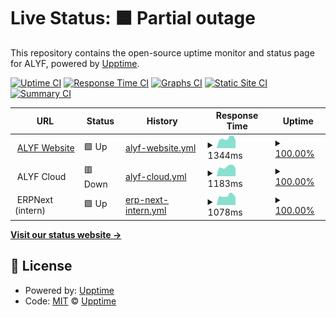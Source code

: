 # Live Status: <!--live status--> **🟧 Partial outage**

This repository contains the open-source uptime monitor and status page for ALYF, powered by [Upptime](https://github.com/upptime/upptime).

[![Uptime CI](https://github.com/alyf-de/upptime/workflows/Uptime%20CI/badge.svg)](https://github.com/alyf-de/upptime/actions?query=workflow%3A%22Uptime+CI%22)
[![Response Time CI](https://github.com/alyf-de/upptime/workflows/Response%20Time%20CI/badge.svg)](https://github.com/alyf-de/upptime/actions?query=workflow%3A%22Response+Time+CI%22)
[![Graphs CI](https://github.com/alyf-de/upptime/workflows/Graphs%20CI/badge.svg)](https://github.com/alyf-de/upptime/actions?query=workflow%3A%22Graphs+CI%22)
[![Static Site CI](https://github.com/alyf-de/upptime/workflows/Static%20Site%20CI/badge.svg)](https://github.com/alyf-de/upptime/actions?query=workflow%3A%22Static+Site+CI%22)
[![Summary CI](https://github.com/alyf-de/upptime/workflows/Summary%20CI/badge.svg)](https://github.com/alyf-de/upptime/actions?query=workflow%3A%22Summary+CI%22)

<!--start: status pages-->
<!-- This summary is generated by Upptime (https://github.com/upptime/upptime) -->
<!-- Do not edit this manually, your changes will be overwritten -->
<!-- prettier-ignore -->
| URL | Status | History | Response Time | Uptime |
| --- | ------ | ------- | ------------- | ------ |
| <img alt="" src="https://favicons.githubusercontent.com/alyf.de" height="13"> [ALYF Website](https://alyf.de) | 🟩 Up | [alyf-website.yml](https://github.com/alyf-de/upptime/commits/HEAD/history/alyf-website.yml) | <details><summary><img alt="Response time graph" src="./graphs/alyf-website/response-time-week.png" height="20"> 1344ms</summary><br><a href="https://alyf-de.github.io/upptime/history/alyf-website"><img alt="Response time 1265" src="https://img.shields.io/endpoint?url=https%3A%2F%2Fraw.githubusercontent.com%2Falyf-de%2Fupptime%2FHEAD%2Fapi%2Falyf-website%2Fresponse-time.json"></a><br><a href="https://alyf-de.github.io/upptime/history/alyf-website"><img alt="24-hour response time 1896" src="https://img.shields.io/endpoint?url=https%3A%2F%2Fraw.githubusercontent.com%2Falyf-de%2Fupptime%2FHEAD%2Fapi%2Falyf-website%2Fresponse-time-day.json"></a><br><a href="https://alyf-de.github.io/upptime/history/alyf-website"><img alt="7-day response time 1344" src="https://img.shields.io/endpoint?url=https%3A%2F%2Fraw.githubusercontent.com%2Falyf-de%2Fupptime%2FHEAD%2Fapi%2Falyf-website%2Fresponse-time-week.json"></a><br><a href="https://alyf-de.github.io/upptime/history/alyf-website"><img alt="30-day response time 1318" src="https://img.shields.io/endpoint?url=https%3A%2F%2Fraw.githubusercontent.com%2Falyf-de%2Fupptime%2FHEAD%2Fapi%2Falyf-website%2Fresponse-time-month.json"></a><br><a href="https://alyf-de.github.io/upptime/history/alyf-website"><img alt="1-year response time 1265" src="https://img.shields.io/endpoint?url=https%3A%2F%2Fraw.githubusercontent.com%2Falyf-de%2Fupptime%2FHEAD%2Fapi%2Falyf-website%2Fresponse-time-year.json"></a></details> | <details><summary><a href="https://alyf-de.github.io/upptime/history/alyf-website">100.00%</a></summary><a href="https://alyf-de.github.io/upptime/history/alyf-website"><img alt="All-time uptime 100.00%" src="https://img.shields.io/endpoint?url=https%3A%2F%2Fraw.githubusercontent.com%2Falyf-de%2Fupptime%2FHEAD%2Fapi%2Falyf-website%2Fuptime.json"></a><br><a href="https://alyf-de.github.io/upptime/history/alyf-website"><img alt="24-hour uptime 100.00%" src="https://img.shields.io/endpoint?url=https%3A%2F%2Fraw.githubusercontent.com%2Falyf-de%2Fupptime%2FHEAD%2Fapi%2Falyf-website%2Fuptime-day.json"></a><br><a href="https://alyf-de.github.io/upptime/history/alyf-website"><img alt="7-day uptime 100.00%" src="https://img.shields.io/endpoint?url=https%3A%2F%2Fraw.githubusercontent.com%2Falyf-de%2Fupptime%2FHEAD%2Fapi%2Falyf-website%2Fuptime-week.json"></a><br><a href="https://alyf-de.github.io/upptime/history/alyf-website"><img alt="30-day uptime 100.00%" src="https://img.shields.io/endpoint?url=https%3A%2F%2Fraw.githubusercontent.com%2Falyf-de%2Fupptime%2FHEAD%2Fapi%2Falyf-website%2Fuptime-month.json"></a><br><a href="https://alyf-de.github.io/upptime/history/alyf-website"><img alt="1-year uptime 100.00%" src="https://img.shields.io/endpoint?url=https%3A%2F%2Fraw.githubusercontent.com%2Falyf-de%2Fupptime%2FHEAD%2Fapi%2Falyf-website%2Fuptime-year.json"></a></details>
| <img alt="" src="https://favicons.githubusercontent.com/null" height="13"> ALYF Cloud | 🟥 Down | [alyf-cloud.yml](https://github.com/alyf-de/upptime/commits/HEAD/history/alyf-cloud.yml) | <details><summary><img alt="Response time graph" src="./graphs/alyf-cloud/response-time-week.png" height="20"> 1183ms</summary><br><a href="https://alyf-de.github.io/upptime/history/alyf-cloud"><img alt="Response time 1024" src="https://img.shields.io/endpoint?url=https%3A%2F%2Fraw.githubusercontent.com%2Falyf-de%2Fupptime%2FHEAD%2Fapi%2Falyf-cloud%2Fresponse-time.json"></a><br><a href="https://alyf-de.github.io/upptime/history/alyf-cloud"><img alt="24-hour response time 2029" src="https://img.shields.io/endpoint?url=https%3A%2F%2Fraw.githubusercontent.com%2Falyf-de%2Fupptime%2FHEAD%2Fapi%2Falyf-cloud%2Fresponse-time-day.json"></a><br><a href="https://alyf-de.github.io/upptime/history/alyf-cloud"><img alt="7-day response time 1183" src="https://img.shields.io/endpoint?url=https%3A%2F%2Fraw.githubusercontent.com%2Falyf-de%2Fupptime%2FHEAD%2Fapi%2Falyf-cloud%2Fresponse-time-week.json"></a><br><a href="https://alyf-de.github.io/upptime/history/alyf-cloud"><img alt="30-day response time 1088" src="https://img.shields.io/endpoint?url=https%3A%2F%2Fraw.githubusercontent.com%2Falyf-de%2Fupptime%2FHEAD%2Fapi%2Falyf-cloud%2Fresponse-time-month.json"></a><br><a href="https://alyf-de.github.io/upptime/history/alyf-cloud"><img alt="1-year response time 1024" src="https://img.shields.io/endpoint?url=https%3A%2F%2Fraw.githubusercontent.com%2Falyf-de%2Fupptime%2FHEAD%2Fapi%2Falyf-cloud%2Fresponse-time-year.json"></a></details> | <details><summary><a href="https://alyf-de.github.io/upptime/history/alyf-cloud">100.00%</a></summary><a href="https://alyf-de.github.io/upptime/history/alyf-cloud"><img alt="All-time uptime 99.99%" src="https://img.shields.io/endpoint?url=https%3A%2F%2Fraw.githubusercontent.com%2Falyf-de%2Fupptime%2FHEAD%2Fapi%2Falyf-cloud%2Fuptime.json"></a><br><a href="https://alyf-de.github.io/upptime/history/alyf-cloud"><img alt="24-hour uptime 100.00%" src="https://img.shields.io/endpoint?url=https%3A%2F%2Fraw.githubusercontent.com%2Falyf-de%2Fupptime%2FHEAD%2Fapi%2Falyf-cloud%2Fuptime-day.json"></a><br><a href="https://alyf-de.github.io/upptime/history/alyf-cloud"><img alt="7-day uptime 100.00%" src="https://img.shields.io/endpoint?url=https%3A%2F%2Fraw.githubusercontent.com%2Falyf-de%2Fupptime%2FHEAD%2Fapi%2Falyf-cloud%2Fuptime-week.json"></a><br><a href="https://alyf-de.github.io/upptime/history/alyf-cloud"><img alt="30-day uptime 99.99%" src="https://img.shields.io/endpoint?url=https%3A%2F%2Fraw.githubusercontent.com%2Falyf-de%2Fupptime%2FHEAD%2Fapi%2Falyf-cloud%2Fuptime-month.json"></a><br><a href="https://alyf-de.github.io/upptime/history/alyf-cloud"><img alt="1-year uptime 99.99%" src="https://img.shields.io/endpoint?url=https%3A%2F%2Fraw.githubusercontent.com%2Falyf-de%2Fupptime%2FHEAD%2Fapi%2Falyf-cloud%2Fuptime-year.json"></a></details>
| <img alt="" src="https://favicons.githubusercontent.com/null" height="13"> ERPNext (intern) | 🟩 Up | [erp-next-intern.yml](https://github.com/alyf-de/upptime/commits/HEAD/history/erp-next-intern.yml) | <details><summary><img alt="Response time graph" src="./graphs/erp-next-intern/response-time-week.png" height="20"> 1078ms</summary><br><a href="https://alyf-de.github.io/upptime/history/erp-next-intern"><img alt="Response time 1030" src="https://img.shields.io/endpoint?url=https%3A%2F%2Fraw.githubusercontent.com%2Falyf-de%2Fupptime%2FHEAD%2Fapi%2Ferp-next-intern%2Fresponse-time.json"></a><br><a href="https://alyf-de.github.io/upptime/history/erp-next-intern"><img alt="24-hour response time 1341" src="https://img.shields.io/endpoint?url=https%3A%2F%2Fraw.githubusercontent.com%2Falyf-de%2Fupptime%2FHEAD%2Fapi%2Ferp-next-intern%2Fresponse-time-day.json"></a><br><a href="https://alyf-de.github.io/upptime/history/erp-next-intern"><img alt="7-day response time 1078" src="https://img.shields.io/endpoint?url=https%3A%2F%2Fraw.githubusercontent.com%2Falyf-de%2Fupptime%2FHEAD%2Fapi%2Ferp-next-intern%2Fresponse-time-week.json"></a><br><a href="https://alyf-de.github.io/upptime/history/erp-next-intern"><img alt="30-day response time 1049" src="https://img.shields.io/endpoint?url=https%3A%2F%2Fraw.githubusercontent.com%2Falyf-de%2Fupptime%2FHEAD%2Fapi%2Ferp-next-intern%2Fresponse-time-month.json"></a><br><a href="https://alyf-de.github.io/upptime/history/erp-next-intern"><img alt="1-year response time 1030" src="https://img.shields.io/endpoint?url=https%3A%2F%2Fraw.githubusercontent.com%2Falyf-de%2Fupptime%2FHEAD%2Fapi%2Ferp-next-intern%2Fresponse-time-year.json"></a></details> | <details><summary><a href="https://alyf-de.github.io/upptime/history/erp-next-intern">100.00%</a></summary><a href="https://alyf-de.github.io/upptime/history/erp-next-intern"><img alt="All-time uptime 99.99%" src="https://img.shields.io/endpoint?url=https%3A%2F%2Fraw.githubusercontent.com%2Falyf-de%2Fupptime%2FHEAD%2Fapi%2Ferp-next-intern%2Fuptime.json"></a><br><a href="https://alyf-de.github.io/upptime/history/erp-next-intern"><img alt="24-hour uptime 100.00%" src="https://img.shields.io/endpoint?url=https%3A%2F%2Fraw.githubusercontent.com%2Falyf-de%2Fupptime%2FHEAD%2Fapi%2Ferp-next-intern%2Fuptime-day.json"></a><br><a href="https://alyf-de.github.io/upptime/history/erp-next-intern"><img alt="7-day uptime 100.00%" src="https://img.shields.io/endpoint?url=https%3A%2F%2Fraw.githubusercontent.com%2Falyf-de%2Fupptime%2FHEAD%2Fapi%2Ferp-next-intern%2Fuptime-week.json"></a><br><a href="https://alyf-de.github.io/upptime/history/erp-next-intern"><img alt="30-day uptime 100.00%" src="https://img.shields.io/endpoint?url=https%3A%2F%2Fraw.githubusercontent.com%2Falyf-de%2Fupptime%2FHEAD%2Fapi%2Ferp-next-intern%2Fuptime-month.json"></a><br><a href="https://alyf-de.github.io/upptime/history/erp-next-intern"><img alt="1-year uptime 99.99%" src="https://img.shields.io/endpoint?url=https%3A%2F%2Fraw.githubusercontent.com%2Falyf-de%2Fupptime%2FHEAD%2Fapi%2Ferp-next-intern%2Fuptime-year.json"></a></details>

<!--end: status pages-->

[**Visit our status website →**](https://alyf-de.github.io/upptime/)

## 📄 License

- Powered by: [Upptime](https://github.com/upptime/upptime)
- Code: [MIT](./LICENSE) © [Upptime](https://upptime.js.org)
